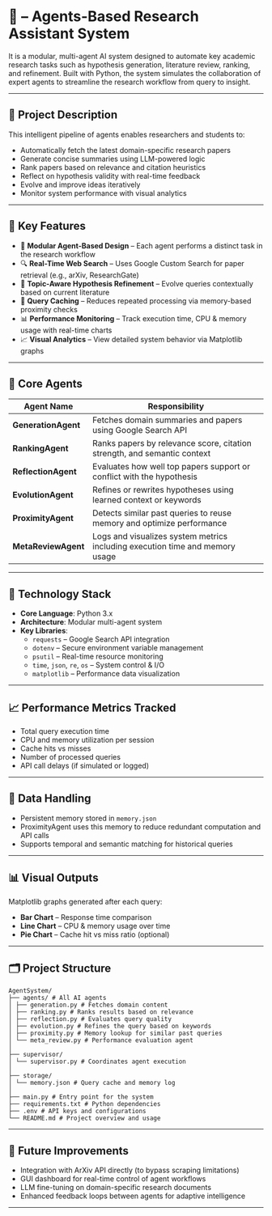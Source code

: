 # 🧠  – Agents-Based Research Assistant System

It is a modular, multi-agent AI system designed to automate key academic research tasks such as hypothesis generation, literature review, ranking, and refinement. Built with Python, the system simulates the collaboration of expert agents to streamline the research workflow from query to insight.

---

## 📘 Project Description

This intelligent pipeline of agents enables researchers and students to:

- Automatically fetch the latest domain-specific research papers  
- Generate concise summaries using LLM-powered logic  
- Rank papers based on relevance and citation heuristics  
- Reflect on hypothesis validity with real-time feedback  
- Evolve and improve ideas iteratively  
- Monitor system performance with visual analytics

---

## 🚀 Key Features

- 🧩 **Modular Agent-Based Design** – Each agent performs a distinct task in the research workflow  
- 🔍 **Real-Time Web Search** – Uses Google Custom Search for paper retrieval (e.g., arXiv, ResearchGate)  
- 🧠 **Topic-Aware Hypothesis Refinement** – Evolve queries contextually based on current literature  
- 🔁 **Query Caching** – Reduces repeated processing via memory-based proximity checks  
- 📊 **Performance Monitoring** – Track execution time, CPU & memory usage with real-time charts  
- 📈 **Visual Analytics** – View detailed system behavior via Matplotlib graphs

---

## 🤖 Core Agents

| Agent Name         | Responsibility                                                                 |
|--------------------|----------------------------------------------------------------------------------|
| **GenerationAgent**   | Fetches domain summaries and papers using Google Search API                    |
| **RankingAgent**      | Ranks papers by relevance score, citation strength, and semantic context       |
| **ReflectionAgent**   | Evaluates how well top papers support or conflict with the hypothesis          |
| **EvolutionAgent**    | Refines or rewrites hypotheses using learned context or keywords               |
| **ProximityAgent**    | Detects similar past queries to reuse memory and optimize performance          |
| **MetaReviewAgent**   | Logs and visualizes system metrics including execution time and memory usage   |

---

## 🧠 Technology Stack

- **Core Language**: Python 3.x  
- **Architecture**: Modular multi-agent system  
- **Key Libraries**:
  - `requests` – Google Search API integration  
  - `dotenv` – Secure environment variable management  
  - `psutil` – Real-time resource monitoring  
  - `time`, `json`, `re`, `os` – System control & I/O  
  - `matplotlib` – Performance data visualization

---

## 📈 Performance Metrics Tracked

- Total query execution time  
- CPU and memory utilization per session  
- Cache hits vs misses  
- Number of processed queries  
- API call delays (if simulated or logged)

---

## 💾 Data Handling

- Persistent memory stored in `memory.json`
- ProximityAgent uses this memory to reduce redundant computation and API calls
- Supports temporal and semantic matching for historical queries

---

## 📊 Visual Outputs

Matplotlib graphs generated after each query:

- **Bar Chart** – Response time comparison  
- **Line Chart** – CPU & memory usage over time  
- **Pie Chart** – Cache hit vs miss ratio (optional)

---

## 🗂️ Project Structure
```
AgentSystem/
├── agents/ # All AI agents
│ ├── generation.py # Fetches domain content
│ ├── ranking.py # Ranks results based on relevance
│ ├── reflection.py # Evaluates query quality
│ ├── evolution.py # Refines the query based on keywords
│ ├── proximity.py # Memory lookup for similar past queries
│ └── meta_review.py # Performance evaluation agent
│
├── supervisor/
│ └── supervisor.py # Coordinates agent execution
│
├── storage/
│ └── memory.json # Query cache and memory log
│
├── main.py # Entry point for the system
├── requirements.txt # Python dependencies
├── .env # API keys and configurations
└── README.md # Project overview and usage
```
---

## 📌 Future Improvements

- Integration with ArXiv API directly (to bypass scraping limitations)  
- GUI dashboard for real-time control of agent workflows  
- LLM fine-tuning on domain-specific research documents  
- Enhanced feedback loops between agents for adaptive intelligence

---



